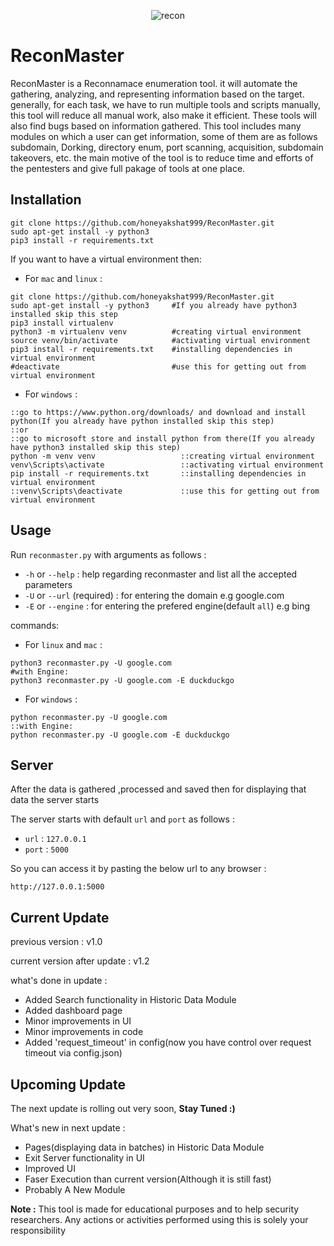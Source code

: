<p align="center">
  <img src="https://user-images.githubusercontent.com/45512833/175888798-a50e1e4e-0424-4f37-b776-73b562d73356.png" alt="recon">
</p>


# ReconMaster
ReconMaster is a Reconnamace enumeration tool. it will automate the gathering, analyzing, and representing information based on the target. generally, for each task, we have to run multiple tools and scripts manually, this tool will reduce all manual work, also make it efficient. These tools will also find bugs based on information gathered. This tool includes many modules on which a user can get information, some of them are as follows subdomain, Dorking, directory enum, port scanning, acquisition, subdomain takeovers, etc. the main motive of the tool is to reduce time and efforts of the pentesters and give full pakage of tools at one place.


## Installation

```
git clone https://github.com/honeyakshat999/ReconMaster.git
sudo apt-get install -y python3
pip3 install -r requirements.txt
```

If you want to have a virtual environment then:

* For `mac` and `linux` :

```
git clone https://github.com/honeyakshat999/ReconMaster.git
sudo apt-get install -y python3     #If you already have python3 installed skip this step
pip3 install virtualenv
python3 -m virtualenv venv          #creating virtual environment
source venv/bin/activate            #activating virtual environment
pip3 install -r requirements.txt    #installing dependencies in virtual environment
#deactivate                         #use this for getting out from virtual environment
```

* For `windows` :

```
::go to https://www.python.org/downloads/ and download and install python(If you already have python installed skip this step)
::or
::go to microsoft store and install python from there(If you already have python3 installed skip this step)
python -m venv venv                   ::creating virtual environment
venv\Scripts\activate                 ::activating virtual environment
pip install -r requirements.txt       ::installing dependencies in virtual environment
::venv\Scripts\deactivate             ::use this for getting out from virtual environment
```

## Usage

Run `reconmaster.py` with arguments as follows :

* `-h` or `--help`             : help regarding reconmaster and list all the accepted parameters
* `-U` or `--url` (required)   : for entering the domain e.g google.com
* `-E` or `--engine`           : for entering the prefered engine(default `all`) e.g bing

commands:

* For `linux` and `mac` :
```
python3 reconmaster.py -U google.com
#with Engine:
python3 reconmaster.py -U google.com -E duckduckgo
```
* For `windows` :
```
python reconmaster.py -U google.com
::with Engine:
python reconmaster.py -U google.com -E duckduckgo
```

## Server

After the data is gathered ,processed and saved then for displaying that data the server starts

The server starts with default `url` and `port` as follows :
* `url`  : `127.0.0.1`
* `port` : `5000`

So you can access it by pasting the below url to any browser :
```
http://127.0.0.1:5000
```

## Current Update

previous version : v1.0

current version after update : v1.2

what's done in update :

* Added Search functionality in Historic Data Module
* Added dashboard page
* Minor improvements in UI
* Minor improvements in code
* Added 'request_timeout' in config(now you have control over request timeout via config.json)

## Upcoming Update

The next update is rolling out very soon, **Stay Tuned :)**

What's new in next update :

* Pages(displaying data in batches) in Historic Data Module
* Exit Server functionality in UI
* Improved UI
* Faser Execution than current version(Although it is still fast)
* Probably A New Module



**Note :** This tool is made for educational purposes and to help security researchers. Any actions or activities performed using this is solely your responsibility

